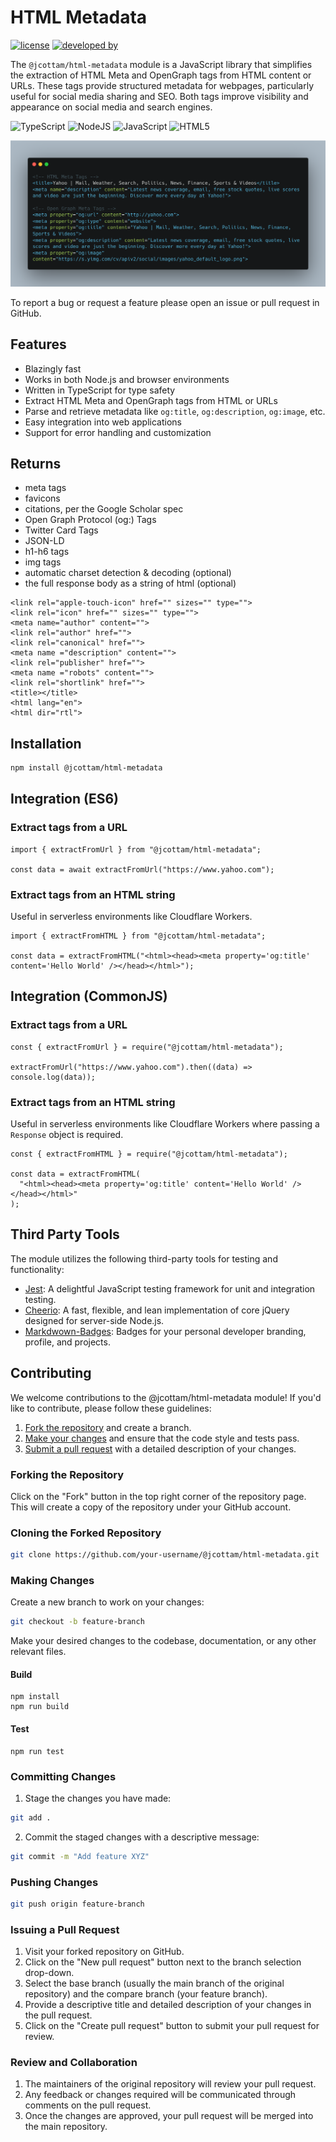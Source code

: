 # HTML Metadata

<!-- ![test coverage](https://img.shields.io/badge/tests-100%-brightgreen) -->

<!-- [![npm](https://img.shields.io/npm/v/%40jcottam%2Fhtml-metadata.svg)](https://www.npmjs.com/package/@jcottam/html-metadata) -->

[![license](https://img.shields.io/badge/license-ISC-yellow)](https://en.wikipedia.org/wiki/ISC_license)
[![developed by](https://img.shields.io/badge/developed_by-noteworthy.solutions-purple)](http://www.johnryancottam.com)

<!-- ![build status](https://img.shields.io/badge/build-passing-brightgreen) -->

The `@jcottam/html-metadata` module is a JavaScript library that simplifies the extraction of HTML Meta and OpenGraph tags from HTML content or URLs. These tags provide structured metadata for webpages, particularly useful for social media sharing and SEO. Both tags improve visibility and appearance on social media and search engines.

![TypeScript](https://img.shields.io/badge/typescript-%23007ACC.svg?style=for-the-badge&logo=typescript&logoColor=white)
![NodeJS](https://img.shields.io/badge/node.js-6DA55F?style=for-the-badge&logo=node.js&logoColor=white) ![JavaScript](https://img.shields.io/badge/javascript-%23323330.svg?style=for-the-badge&logo=javascript&logoColor=%23F7DF1E) ![HTML5](https://img.shields.io/badge/html5-%23E34F26.svg?style=for-the-badge&logo=html5&logoColor=white)

![HTML metadata](assets/metadata.png)

To report a bug or request a feature please open an issue or pull request in GitHub.

## Features

- Blazingly fast
- Works in both Node.js and browser environments
- Written in TypeScript for type safety
- Extract HTML Meta and OpenGraph tags from HTML or URLs
- Parse and retrieve metadata like `og:title`, `og:description`, `og:image`, etc.
- Easy integration into web applications
- Support for error handling and customization

## Returns

- meta tags
- favicons
- citations, per the Google Scholar spec
- Open Graph Protocol (og:) Tags
- Twitter Card Tags
- JSON-LD
- h1-h6 tags
- img tags
- automatic charset detection & decoding (optional)
- the full response body as a string of html (optional)

```
<link rel="apple-touch-icon" href="" sizes="" type="">
<link rel="icon" href="" sizes="" type="">
<meta name="author" content="">
<link rel="author" href="">
<link rel="canonical" href="">
<meta name ="description" content="">
<link rel="publisher" href="">
<meta name ="robots" content="">
<link rel="shortlink" href="">
<title></title>
<html lang="en">
<html dir="rtl">
```

## Installation

```bash
npm install @jcottam/html-metadata
```

## Integration (ES6)

### Extract tags from a URL

```
import { extractFromUrl } from "@jcottam/html-metadata";

const data = await extractFromUrl("https://www.yahoo.com");
```

### Extract tags from an HTML string

Useful in serverless environments like Cloudflare Workers.

```
import { extractFromHTML } from "@jcottam/html-metadata";

const data = extractFromHTML("<html><head><meta property='og:title' content='Hello World' /></head></html>");
```

## Integration (CommonJS)

### Extract tags from a URL

```
const { extractFromUrl } = require("@jcottam/html-metadata");

extractFromUrl("https://www.yahoo.com").then((data) => console.log(data));
```

### Extract tags from an HTML string

Useful in serverless environments like Cloudflare Workers where passing a `Response` object is required.

```
const { extractFromHTML } = require("@jcottam/html-metadata");

const data = extractFromHTML(
  "<html><head><meta property='og:title' content='Hello World' /></head></html>"
);
```

## Third Party Tools

The module utilizes the following third-party tools for testing and functionality:

- [Jest](https://www.npmjs.com/package/jest): A delightful JavaScript testing framework for unit and integration testing.
- [Cheerio](https://www.npmjs.com/package/cheerio): A fast, flexible, and lean implementation of core jQuery designed for server-side Node.js.
- [Markdwown-Badges](https://ileriayo.github.io/markdown-badges/): Badges for your personal developer branding, profile, and projects.
<!-- - [Axios](https://www.npmjs.com/package/axios): A promise-based HTTP client for making HTTP requests in Node.js and browser environments. -->

## Contributing

We welcome contributions to the @jcottam/html-metadata module! If you'd like to contribute, please follow these guidelines:

1. [Fork the repository](#forking-the-repository) and create a branch.
1. [Make your changes](#making-changes) and ensure that the code style and tests pass.
1. [Submit a pull request](#issuing-a-pull-request) with a detailed description of your changes.

### Forking the Repository

Click on the "Fork" button in the top right corner of the repository page. This will create a copy of the repository under your GitHub account.

### Cloning the Forked Repository

```bash
git clone https://github.com/your-username/@jcottam/html-metadata.git
```

### Making Changes

Create a new branch to work on your changes:

```bash
git checkout -b feature-branch
```

Make your desired changes to the codebase, documentation, or any other relevant files.

#### Build

```
npm install
npm run build
```

#### Test

```
npm run test
```

### Committing Changes

1. Stage the changes you have made:

```bash
git add .
```

2. Commit the staged changes with a descriptive message:

```bash
git commit -m "Add feature XYZ"
```

### Pushing Changes

```bash
git push origin feature-branch
```

### Issuing a Pull Request

1. Visit your forked repository on GitHub.
2. Click on the "New pull request" button next to the branch selection drop-down.
3. Select the base branch (usually the main branch of the original repository) and the compare branch (your feature branch).
4. Provide a descriptive title and detailed description of your changes in the pull request.
5. Click on the "Create pull request" button to submit your pull request for review.

### Review and Collaboration

1. The maintainers of the original repository will review your pull request.
2. Any feedback or changes required will be communicated through comments on the pull request.
3. Once the changes are approved, your pull request will be merged into the main repository.
